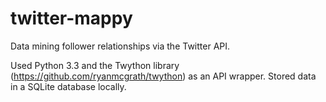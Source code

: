 twitter-mappy
=============

Data mining follower relationships via the Twitter API.

Used Python 3.3 and the Twython library (https://github.com/ryanmcgrath/twython) as an API wrapper. Stored data in a SQLite database locally.
